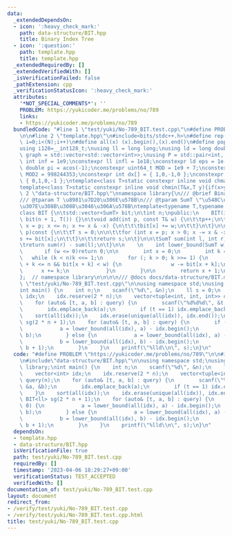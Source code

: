 ```yaml
---
data:
  _extendedDependsOn:
  - icon: ':heavy_check_mark:'
    path: data-structure/BIT.hpp
    title: Binary Index Tree
  - icon: ':question:'
    path: template.hpp
    title: template.hpp
  _extendedRequiredBy: []
  _extendedVerifiedWith: []
  _isVerificationFailed: false
  _pathExtension: cpp
  _verificationStatusIcon: ':heavy_check_mark:'
  attributes:
    '*NOT_SPECIAL_COMMENTS*': ''
    PROBLEM: https://yukicoder.me/problems/no/789
    links:
    - https://yukicoder.me/problems/no/789
  bundledCode: "#line 1 \"test/yuki/No-789_BIT.test.cpp\"\n#define PROBLEM \"https://yukicoder.me/problems/no/789\"\
    \n\n#line 2 \"template.hpp\"\n#include<bits/stdc++.h>\n#define rep(i, N)  for(int\
    \ i=0;i<(N);i++)\n#define all(x) (x).begin(),(x).end()\n#define popcount(x) __builtin_popcount(x)\n\
    using i128=__int128_t;\nusing ll = long long;\nusing ld = long double;\nusing\
    \ graph = std::vector<std::vector<int>>;\nusing P = std::pair<int, int>;\nconstexpr\
    \ int inf = 1e9;\nconstexpr ll infl = 1e18;\nconstexpr ld eps = 1e-6;\nconst long\
    \ double pi = acos(-1);\nconstexpr uint64_t MOD = 1e9 + 7;\nconstexpr uint64_t\
    \ MOD2 = 998244353;\nconstexpr int dx[] = { 1,0,-1,0 };\nconstexpr int dy[] =\
    \ { 0,1,0,-1 };\ntemplate<class T>static constexpr inline void chmax(T&x,T y){if(x<y)x=y;}\n\
    template<class T>static constexpr inline void chmin(T&x,T y){if(x>y)x=y;}\n#line\
    \ 2 \"data-structure/BIT.hpp\"\nnamespace library{\n/// @brief Binary Index Tree\n\
    /// @tparam T \u8981\u7D20\u306E\u578B\n/// @tparam SumT \"\u548C\u304C\" \u53CE\
    \u307E\u308B\u3088\u3046\u306A\u578B\ntemplate<typename T,typename SumT = T>\n\
    class BIT {\n\tstd::vector<SumT> bit;\n\tint n;\npublic:\n    BIT(int n) :n(n),\
    \ bit(n + 1, T()) {}\n\tvoid add(int p, const T& w) {\n\t\tp++;\n\t\tfor (int\
    \ x = p; x <= n; x += x & -x) {\n\t\t\tbit[x] += w;\n\t\t}\n\t}\n\n\tSumT sum(int\
    \ p)const {\n\t\tT s = 0;\n\n\t\tfor (int x = p; x > 0; x -= x & -x) {\n\t\t\t\
    s += bit[x];\n\t\t}\n\t\treturn s;\n\t}\n\n\tSumT sum(int l, int r)const {\n\t\
    \treturn sum(r) - sum(l);\n\t}\n\n    \n    int lower_bound(SumT w)const {\n \
    \       if (w <= 0)return 0;\n\n        int x = 0;\n        int k = 1;\n     \
    \   while (k < n)k <<= 1;\n        for (; k > 0; k >>= 1) {\n            if (x\
    \ + k <= n && bit[x + k] < w) {\n                w -= bit[x + k];\n          \
    \      x += k;\n            }\n        }\n\n        return x + 1;\n    }\n};\n\
    };  // namespace library\n\n\n\n/// @docs docs/data-structure/BIT.md\n#line 5\
    \ \"test/yuki/No-789_BIT.test.cpp\"\n\nusing namespace std;\nusing namespace library;\n\
    int main() {\n    int n;\n    scanf(\"%d\", &n);\n    ll s = 0;\n    vector<int>\
    \ idx;\n    idx.reserve(2 * n);\n    vector<tuple<int, int, int>> query(n);\n\
    \    for (auto& [t, a, b] : query) {\n        scanf(\"%d%d%d\", &t, &a, &b);\n\
    \        idx.emplace_back(a);\n        if (t == 1) idx.emplace_back(b);\n    }\n\
    \    sort(all(idx));\n    idx.erase(unique(all(idx)), idx.end());\n    BIT<ll>\
    \ sg(2 * n + 1);\n    for (auto& [t, a, b] : query) {\n        if (t == 0) {\n\
    \            a = lower_bound(all(idx), a) - idx.begin();\n            sg.add(a,\
    \ b);\n        } else {\n            a = lower_bound(all(idx), a) - idx.begin();\n\
    \            b = lower_bound(all(idx), b) - idx.begin();\n            s += sg.sum(a,\
    \ b + 1);\n        }\n    }\n    printf(\"%lld\\n\", s);\n}\n"
  code: "#define PROBLEM \"https://yukicoder.me/problems/no/789\"\n\n#include\"template.hpp\"\
    \n#include\"data-structure/BIT.hpp\"\n\nusing namespace std;\nusing namespace\
    \ library;\nint main() {\n    int n;\n    scanf(\"%d\", &n);\n    ll s = 0;\n\
    \    vector<int> idx;\n    idx.reserve(2 * n);\n    vector<tuple<int, int, int>>\
    \ query(n);\n    for (auto& [t, a, b] : query) {\n        scanf(\"%d%d%d\", &t,\
    \ &a, &b);\n        idx.emplace_back(a);\n        if (t == 1) idx.emplace_back(b);\n\
    \    }\n    sort(all(idx));\n    idx.erase(unique(all(idx)), idx.end());\n   \
    \ BIT<ll> sg(2 * n + 1);\n    for (auto& [t, a, b] : query) {\n        if (t ==\
    \ 0) {\n            a = lower_bound(all(idx), a) - idx.begin();\n            sg.add(a,\
    \ b);\n        } else {\n            a = lower_bound(all(idx), a) - idx.begin();\n\
    \            b = lower_bound(all(idx), b) - idx.begin();\n            s += sg.sum(a,\
    \ b + 1);\n        }\n    }\n    printf(\"%lld\\n\", s);\n}\n"
  dependsOn:
  - template.hpp
  - data-structure/BIT.hpp
  isVerificationFile: true
  path: test/yuki/No-789_BIT.test.cpp
  requiredBy: []
  timestamp: '2023-04-06 18:29:27+09:00'
  verificationStatus: TEST_ACCEPTED
  verifiedWith: []
documentation_of: test/yuki/No-789_BIT.test.cpp
layout: document
redirect_from:
- /verify/test/yuki/No-789_BIT.test.cpp
- /verify/test/yuki/No-789_BIT.test.cpp.html
title: test/yuki/No-789_BIT.test.cpp
---
```


